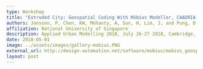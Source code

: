 ```yaml
---
type: Workshop
title: "Extruded City: Geospatial Coding With Möbius Modeller, CAADRIA, 2018, Beijing, China"
authors: Janssen, P, Chen, KW, Mohanty, A, Sun, H, Lim, J, and Pung, D
affiliation: National University of Singapore
description: Applied Urban Modelling 2018, July 26-27 2018, Cambridge, UK, pp. (accepted).
date: 2018-05-01
image: ../assets/images/gallery-mobius.PNG
external_url: http://design-automation.net/software/mobius/mobius_geospatial.html
layout: post
---
```

